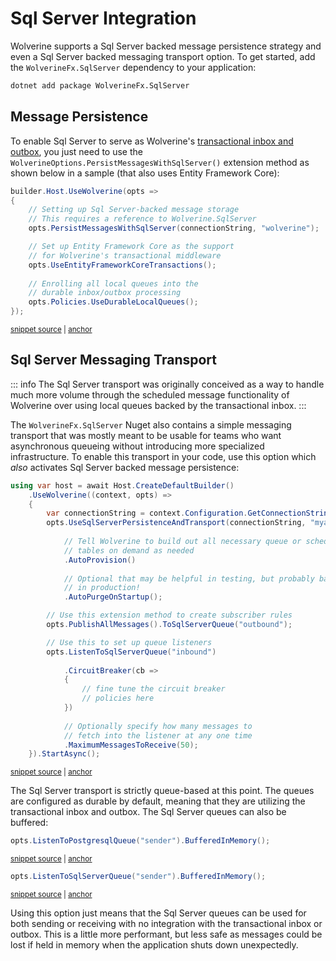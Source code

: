 # Sql Server Integration

Wolverine supports a Sql Server backed message persistence strategy and even a Sql Server backed messaging transport
option. To get started, add the `WolverineFx.SqlServer` dependency to your application:

```bash
dotnet add package WolverineFx.SqlServer
```

## Message Persistence

To enable Sql Server to serve as Wolverine's [transactional inbox and outbox](./), you just need to use the `WolverineOptions.PersistMessagesWithSqlServer()`
extension method as shown below in a sample (that also uses Entity Framework Core):

<!-- snippet: sample_registering_efcore_middleware -->
<a id='snippet-sample_registering_efcore_middleware'></a>
```cs
builder.Host.UseWolverine(opts =>
{
    // Setting up Sql Server-backed message storage
    // This requires a reference to Wolverine.SqlServer
    opts.PersistMessagesWithSqlServer(connectionString, "wolverine");

    // Set up Entity Framework Core as the support
    // for Wolverine's transactional middleware
    opts.UseEntityFrameworkCoreTransactions();
    
    // Enrolling all local queues into the
    // durable inbox/outbox processing
    opts.Policies.UseDurableLocalQueues();
});
```
<sup><a href='https://github.com/JasperFx/wolverine/blob/main/src/Samples/EFCoreSample/ItemService/Program.cs#L36-L53' title='Snippet source file'>snippet source</a> | <a href='#snippet-sample_registering_efcore_middleware' title='Start of snippet'>anchor</a></sup>
<!-- endSnippet -->

## Sql Server Messaging Transport

::: info
The Sql Server transport was originally conceived as a way to handle much more volume through the scheduled message
functionality of Wolverine over using local queues backed by the transactional inbox.
:::

The `WolverineFx.SqlServer` Nuget also contains a simple messaging transport that was mostly meant to be usable for teams
who want asynchronous queueing without introducing more specialized infrastructure. To enable this transport in your code,
use this option which *also* activates Sql Server backed message persistence:

<!-- snippet: sample_using_sql_server_transport -->
<a id='snippet-sample_using_sql_server_transport'></a>
```cs
using var host = await Host.CreateDefaultBuilder()
    .UseWolverine((context, opts) =>
    {
        var connectionString = context.Configuration.GetConnectionString("sqlserver");
        opts.UseSqlServerPersistenceAndTransport(connectionString, "myapp")
            
            // Tell Wolverine to build out all necessary queue or scheduled message
            // tables on demand as needed
            .AutoProvision()
            
            // Optional that may be helpful in testing, but probably bad
            // in production!
            .AutoPurgeOnStartup();

        // Use this extension method to create subscriber rules
        opts.PublishAllMessages().ToSqlServerQueue("outbound");

        // Use this to set up queue listeners
        opts.ListenToSqlServerQueue("inbound")
            
            .CircuitBreaker(cb =>
            {
                // fine tune the circuit breaker
                // policies here
            })
            
            // Optionally specify how many messages to 
            // fetch into the listener at any one time
            .MaximumMessagesToReceive(50);
    }).StartAsync();
```
<sup><a href='https://github.com/JasperFx/wolverine/blob/main/src/Persistence/SqlServerTests/Transport/DocumentationSamples.cs#L12-L46' title='Snippet source file'>snippet source</a> | <a href='#snippet-sample_using_sql_server_transport' title='Start of snippet'>anchor</a></sup>
<!-- endSnippet -->

The Sql Server transport is strictly queue-based at this point. The queues are configured as durable by default, meaning
that they are utilizing the transactional inbox and outbox. The Sql Server queues can also be buffered:

<!-- snippet: sample_setting_sql_server_queue_to_buffered -->
<a id='snippet-sample_setting_sql_server_queue_to_buffered'></a>
```cs
opts.ListenToPostgresqlQueue("sender").BufferedInMemory();
```
<sup><a href='https://github.com/JasperFx/wolverine/blob/main/src/Persistence/PostgresqlTests/Transport/compliance_tests.cs#L61-L65' title='Snippet source file'>snippet source</a> | <a href='#snippet-sample_setting_sql_server_queue_to_buffered' title='Start of snippet'>anchor</a></sup>
<a id='snippet-sample_setting_sql_server_queue_to_buffered-1'></a>
```cs
opts.ListenToSqlServerQueue("sender").BufferedInMemory();
```
<sup><a href='https://github.com/JasperFx/wolverine/blob/main/src/Persistence/SqlServerTests/Transport/compliance_tests.cs#L65-L69' title='Snippet source file'>snippet source</a> | <a href='#snippet-sample_setting_sql_server_queue_to_buffered-1' title='Start of snippet'>anchor</a></sup>
<!-- endSnippet -->

Using this option just means that the Sql Server queues can be used for both sending or receiving with no integration 
with the transactional inbox or outbox. This is a little more performant, but less safe as messages could be
lost if held in memory when the application shuts down unexpectedly. 



